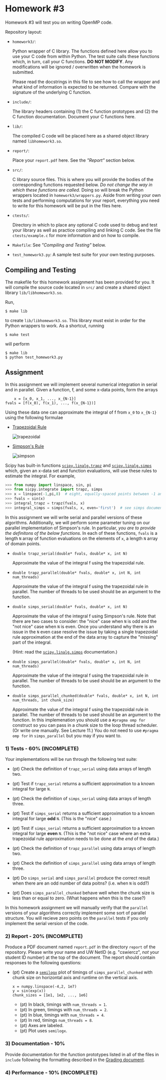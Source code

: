 # Homework #3

Homework #3 will test you on writing OpenMP code. 

Repository layout:

* `homework3/`:

  Python wrapper of C library. The functions defined here allow you to use your
  C code from within Python. The test suite calls these functions which, in
  turn, call your C functions. **DO NOT MODIFY**. Any modifications will be
  ignored / overwritten when the homework is submitted.
  
  Please read the docstrings in this file to see how to call the wrapper and
  what kind of information is expected to be returned. Compare with the
  signature of the underlying C function.

* `include/`:

  The library headers containing (1) the C function prototypes and (2) the C
  function documentation. Document your C functions here.
  
* `lib/`:

  The compiled C code will be placed here as a shared object library named
  `libhomework3.so`.
  
* `report/`:

  Place your `report.pdf` here. See the *"Report"* section below.

* `src/`:

  C library source files. This is where you will provide the bodies of the
  corresponding functions requested below. *Do not change the way in which these
  functions are called.* Doing so will break the Python wrappers located in
  `homework3/wrappers.py`. Aside from writing your own tests and performing
  computations for your report, everything you need to write for this homework
  will be put in the files here.
  
* `ctests/`:

  Directory in which to place any optional C code used to debug and test your
  library as well as practice compiling and linking C code. See the file
  `ctests/example.c` for more information and on how to compile.
    
* `Makefile`: See *"Compiling and Testing"* below.

* `test_homework3.py`: A sample test suite for your own testing purposes.

## Compiling and Testing

The makefile for this homework assignment has been provided for you. It will
compile the source code located in `src/` and create a shared object library
`lib/libhomework3.so`.

Run,

```
$ make lib
```

to create `lib/libhomework3.so`. This library must exist in order for the Python
wrappers to work. As a shortcut, running

```
$ make test
```

will perform

```
$ make lib
$ python test_homework3.py
```

## Assignment

In this assignment we will implement several numerical integration in serial and
in parallel. Given a function, f, and some x-data points, form the arrays

```
    x = [x_0, x_1, ..., x_{N-1}]
fvals = [f(x_0), f(x_1), ..., f(x_{N-1})]
```

Using these data one can approximate the integral of f from `x_0` to `x_{N-1}`
using the following formulae

* [Trapezoidal Rule](http://mathworld.wolfram.com/TrapezoidalRule.html)

  ![trapezoidal](https://raw.githubusercontent.com/uwhpsc-2016/homework3_solution/master/report/trapezoidal.png)
  
* [Simpson's Rule](http://mathworld.wolfram.com/SimpsonsRule.html)

  ![simpson](https://raw.githubusercontent.com/uwhpsc-2016/homework3_solution/master/report/simpson.png)

Scipy has built-in functions
[`scipy.linalg.trapz`](https://docs.scipy.org/doc/scipy/reference/generated/scipy.integrate.trapz.html#scipy.integrate.trapz)
and
[`scipy.linalg.simps`](https://docs.scipy.org/doc/scipy/reference/generated/scipy.integrate.simps.html#scipy.integrate.simps)
which, given an x-data set and function evaluations, will use these rules to
estimate the integral. For example,

``` python
>>> from numpy import linspace, sin, pi
>>> from sicpy.integrate import trapz, simps
>>> x = linspace(-1,pi,8)  # eight, equally-spaced points between -1 and pi
>>> fvals = sin(x)
>>> integral_trapz = trapz(fvals, x)
>>> integral_simps = simps(fvals, x, even='first')  # see simps documentation
```

In this assignment we will write serial and parallel versions of these
algorithms. Additionally, we will perform some parameter tuning on our parallel
implementation of Simpson's rule. In particular, *you are to provide the
definitons of the below functions*. In each of these functions, `fvals` is a
length `N` array of function evaluations on the elements of `x`, a length `N`
array of domain points.

* `double trapz_serial(double* fvals, double* x, int N)`

  Approximate the value of the integral f using the trapezoidal rule.

* `double trapz_parallel(double* fvals, double* x, int N, int num_threads)`

  Approximate the value of the integral f using the trapezoidal rule in
  parallel. The number of threads to be used should be an argument to the
  function.

* `double simps_serial(double* fvals, double* x, int N)`

  Approximate the value of the integral f using Simpson's rule. Note that there
  are two cases to consider: the "nice" case when `N` is odd and the "not nice"
  case when `N` is even. Once you understand why there is an issue in the `N`
  even case resolve the issue by taking a single trapezoidal rule approximation
  at the end of the data array to capture the "missing" part of the integral.
  
  (Hint: read the
  [`scipy.linalg.simps`](https://docs.scipy.org/doc/scipy/reference/generated/scipy.integrate.simps.html#scipy.integrate.simps)
  documentation.)

* `double simps_parallel(double* fvals, double* x, int N, int num_threads)`

  Approximate the value of the integral f using the trapezoidal rule in
  parallel. The number of threads to be used should be an argument to the
  function.

* `double simps_parallel_chunked(double* fvals, double* x, int N, int num_threads, int chunk_size)`

  Approximate the value of the integral f using the trapezoidal rule in
  parallel. The number of threads to be used should be an argument to the
  function. In this implemenation you should use a `#pragma omp for` construct
  so you can pass in a chunk size to the loop thread scheduler. (Or write one
  manually. See Lecture 11.) You do not need to use `#pragma omp for` in
  `simps_parallel` but you may if you want to.

### 1) Tests - 60% (INCOMPLETE)

Your implementations will be run through the following test suite:

* (pt) Check the definition of `trapz_serial` using data arrays of length two.
* (pt) Test if `trapz_serial` returns a sufficient approximation to a known
  integral for large `N`.
* (pt) Check the definition of `simps_serial` using data arrays of length three.
* (pt) Test if `simps_serial` returns a sufficient approximation to a known
  integral for large **odd** `N`. (This is the "nice" case.)
* (pt) Test if `simps_serial` returns a sufficient approximation to a known
  integral for large **even** `N`. (This is the "not nice" case where an extra
  trapezoidal rule approximation needs to be done at the *end* of the data.)

* (pt) Check the definition of `trapz_parallel` using data arrays of length two.
* (pt) Check the definition of `simps_parallel` using data arrays of length three.
* (pt) Do `simps_serial` and `simps_parallel` produce the correct result when
  there are an odd number of data poitns? (i.e. when `N` is odd?)
* (pt) Does `simps_parallel_chunked` behave well when the chunk size is less
  than or equal to zero. (What happens when this is the case?)
  
In this homework assignment we will manually verify that the `parallel` versions
of your algorithms correctly implement some sort of parallel structure. You will
recieve zero points on the `parallel` tests if you only implement the serial
version of the code.


### 2) Report - 20% (INCOMPLETE)

Produce a PDF document named `report.pdf` in the directory `report` of the
repository. Please write your name and UW NetID (e.g. "cswiercz", *not* your
student ID number) at the top of the document. The report should contain
responses to the following questions:

* (pt) Create a
  [`semilogx`](http://matplotlib.org/examples/pylab_examples/log_demo.html) plot
  of timings of `simps_parallel_chunked` with chunk size on horizontal axis and
  runtime on the vertical axis.
  
  ```
  x = numpy.linspace(-4,2, 1e7)
  y = sin(exp(x))
  chunk_sizes = [1e1, 1e2, ..., 1e6]
  ``` 
  
  * (pt) In black, timings with `num_threads = 1`.
  * (pt) In green, timings with `num_threads = 2`.
  * (pt) In blue, timings with `num_threads = 4`.
  * (pt) In red, timings `num_threads = 8`.
  * (pt) Axes are labeled.
  * (pt) Plot uses `semilogx`.

### 3) Documentation - 10%

Provide documentation for the function prototypes listed in all of the files in
`include` following the formatting described in the
[Grading document](https://github.com/uwhpsc-2016/syllabus/blob/master/Grading.md).

### 4) Performance - 10% (INCOMPLETE)


